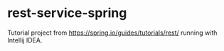 # rest-service-spring
Tutorial project from https://spring.io/guides/tutorials/rest/ running with Intellij IDEA.
